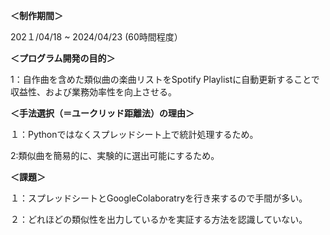 
**＜制作期間＞**

202１/04/18 ~ 2024/04/23 (60時間程度）

**＜プログラム開発の目的＞**

1：自作曲を含めた類似曲の楽曲リストをSpotify Playlistに自動更新することで収益性、および業務効率性を向上させる。


**＜手法選択（＝ユークリッド距離法）の理由＞**

１：Pythonではなくスプレッドシート上で統計処理するため。

2:類似曲を簡易的に、実験的に選出可能にするため。



**＜課題＞**

１：スプレッドシートとGoogleColaboratryを行き来するので手間が多い。

２：どれほどの類似性を出力しているかを実証する方法を認識していない。
